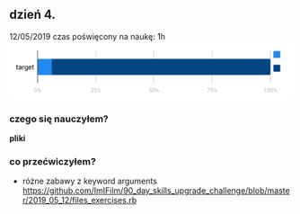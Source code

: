 ## dzień 4.
12/05/2019
czas poświęcony na naukę: 1h
![my target](https://github.com/ImIFilm/90_day_skills_upgrade_challenge/blob/master/2019_05_12/target1.PNG)

### czego się nauczyłem?
**pliki**


### co przećwiczyłem?
- różne zabawy z keyword arguments https://github.com/ImIFilm/90_day_skills_upgrade_challenge/blob/master/2019_05_12/files_exercises.rb
